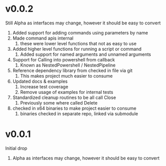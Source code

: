 # v0.0.2
Still Alpha as interfaces may change, however it should be easy to convert

1. Added support for adding commands using parameters by name
1. Made command apis internal
    1. these were lower level functions that not as easy to use
1. Added higher level functions for running a script or command
    1. Added support for named arguments and unnamed arguments
1. Support for Calling into powershell from callback
    1. Known as NestedPowershell / NestedPipeline
1. Reference dependency library from checked in file via git
    1. This makes project much easier to consume
1. Updated docs & examples
    1. Increase test coverage
    1. Remove usage of examples for internal tests
1. Standardized cleanup routines to be all call Close
    1. Previously some where called Delete
1. checked in x64 binaries to make project easier to consume
    1. binaries checked in separate repo, linked via submodule

# v0.0.1
Initial drop

1. Alpha as interfaces may change, however it should be easy to convert
